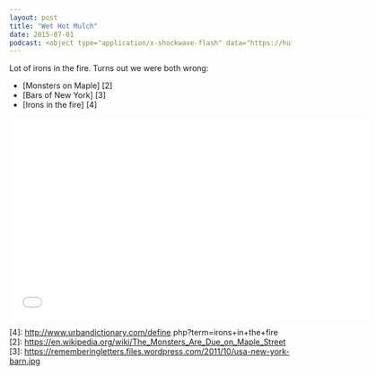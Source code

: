```yaml
---
layout: post
title: "Wet Hot Mulch"
date: 2015-07-01
podcast: <object type="application/x-shockwave-flash" data="https://huffduffer.com/flash/player.swf?soundFile=http://traffic.libsyn.com/willsankey/Hot_Wet_Mulch.mp3" width="290" height="24"><param name="movie" value="https://huffduffer.com/flash/player.swf?soundFile=http://traffic.libsyn.com/willsankey/Hot_Wet_Mulch.mp3" /><param name="wmode" value="transparent" /><audio src="http://traffic.libsyn.com/willsankey/Hot_Wet_Mulch.mp3" controls preload="none"><a href="https://huffduffer.com/wsankey/251981">Hot Wet Mulch on Huffduffer</a></audio></object>
---
```


Lot of irons in the fire. Turns out we were both wrong:

- [Monsters on Maple] [2]
- [Bars of New York] [3]
- [Irons in the fire] [4]

<iframe style="border: none" src="//html5-player.libsyn.com/embed/episode/id/3697032/height/360/width/640/theme/standard/direction/no/autoplay/no/autonext/no/thumbnail/yes/preload/no/no_addthis/no/" height="360" width="640" scrolling="no"  allowfullscreen webkitallowfullscreen mozallowfullscreen oallowfullscreen msallowfullscreen></iframe>

[4]: http://www.urbandictionary.com/define php?term=irons+in+the+fire
[2]: https://en.wikipedia.org/wiki/The_Monsters_Are_Due_on_Maple_Street
[3]: https://rememberingletters.files.wordpress.com/2011/10/usa-new-york-barn.jpg






